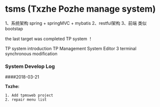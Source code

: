 # tsms (Txzhe Pozhe manage system)
1、系统架构 spring +  springMVC + mybatis
2、restful架构
3、前端 类似bootstap



the last target was completed TP system ！

TP system introduction
TP Management System Editor 3 terminal synchronous modification


### System Develop Log  
####2018-03-21

**Txzhe:**    

    1. Add tpmsweb project 
    2. repair menu list